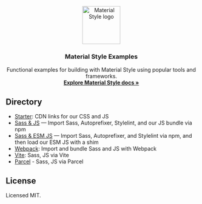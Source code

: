 <p align="center">
  <a href="https://materialstyle.github.io/">
    <img src="https://materialstyle.github.io/assets/images/MSIconNewColorV2.svg" alt="Material Style logo" width="100" height="100">
  </a>
</p>

<h3 align="center">Material Style Examples</h3>

<p align="center">
  Functional examples for building with Material Style using popular tools and frameworks.
  <br>
  <a href="https://materialstyle.github.io/materialstyle/3.0/"><strong>Explore Material Style docs »</strong></a>
</p>

## Directory

- [Starter](starter/): CDN links for our CSS and JS
- [Sass & JS](sass-js/) — Import Sass, Autoprefixer, Stylelint, and our JS bundle via npm
- [Sass & ESM JS](sass-js-esm/) — Import Sass, Autoprefixer, and Stylelint via npm, and then load our ESM JS with a shim
- [Webpack](webpack/): Import and bundle Sass and JS with Webpack
- [Vite](vite/): Sass, JS via Vite
- [Parcel](parcel/) - Sass, JS via Parcel

## License

Licensed MIT.

